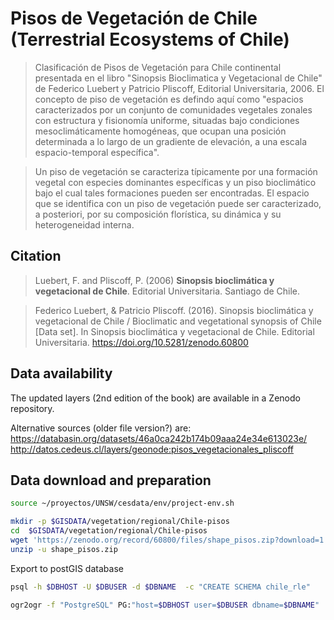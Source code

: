 # Pisos de Vegetación de Chile (Terrestrial Ecosystems of Chile)
> Clasificación de Pisos de Vegetación para Chile continental presentada en el libro "Sinopsis Bioclimatica y Vegetacional de Chile" de Federico Luebert y Patricio Pliscoff, Editorial Universitaria, 2006. El concepto de piso de vegetación es defindo aquí como "espacios caracterizados por un conjunto de comunidades vegetales zonales con estructura y fisionomía uniforme, situadas bajo condiciones mesoclimáticamente homogéneas, que ocupan una posición determinada a lo largo de un gradiente de elevación, a una escala espacio-temporal específica".

> Un piso de vegetación se caracteriza típicamente por una formación vegetal con especies dominantes específicas y un piso bioclimático bajo el cual tales formaciones pueden ser encontradas. El espacio que se identifica con un piso de vegetación puede ser caracterizado, a posteriori, por su composición florística, su dinámica y su heterogeneidad interna.


## Citation

> Luebert, F. and Pliscoff, P. (2006) **Sinopsis bioclimática y vegetacional de Chile**. Editorial Universitaria. Santiago de Chile.

> Federico Luebert, & Patricio Pliscoff. (2016). Sinopsis bioclimática y vegetacional de Chile / Bioclimatic and vegetational synopsis of Chile [Data set]. In Sinopsis bioclimática y vegetacional de Chile. Editorial Universitaria. https://doi.org/10.5281/zenodo.60800


## Data availability

The updated layers (2nd edition of the book) are available in a Zenodo repository.

Alternative sources (older file version?) are:
https://databasin.org/datasets/46a0ca242b174b09aaa24e34e613023e/
http://datos.cedeus.cl/layers/geonode:pisos_vegetacionales_pliscoff

## Data download and preparation

```sh
source ~/proyectos/UNSW/cesdata/env/project-env.sh

mkdir -p $GISDATA/vegetation/regional/Chile-pisos
cd  $GISDATA/vegetation/regional/Chile-pisos
wget 'https://zenodo.org/record/60800/files/shape_pisos.zip?download=1' -O shape_pisos.zip
unzip -u shape_pisos.zip
```

Export to postGIS database

```sh
psql -h $DBHOST -U $DBUSER -d $DBNAME  -c "CREATE SCHEMA chile_rle"

ogr2ogr -f "PostgreSQL" PG:"host=$DBHOST user=$DBUSER dbname=$DBNAME"  shape_pisos.shp -lco SCHEMA=chile_rle -nlt PROMOTE_TO_MULTI -nln assessment_units

```
